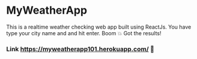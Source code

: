 # MyWeatherApp

This is a realtime weather checking web app built using ReactJs.
You have type your city name and and hit enter. Boom 💥 Got the results!

### Link https://myweatherapp101.herokuapp.com/ 🚀

